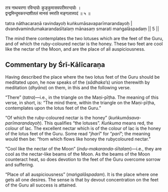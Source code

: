 तत्र नाथचरणा रविन्दयोः कुङ्कुमासवपरीमरन्दयोः ।\
द्वन्द्वमिन्दुमकरन्दशीतलं मानसं स्मरति मङ्गलास्पदं ॥ ५ ॥

tatra nāthacaraṇā ravindayoḥ kuṅkumāsavaparīmarandayoḥ |\
dvandvamindumakarandaśītalaṃ mānasaṃ smarati maṅgalāspadaṃ || 5 ||

The mind there contemplates the two lotuses which are the feet of the Guru, and
of which the ruby-coloured nectar is the honey. These two feet are cool like the
nectar of the Moon, and are the place of all auspiciousness.

## Commentary by Śrī-Kālīcaraṇa

Having described the place where the two lotus feet of the Guru should be
meditated upon, he now speaks of the (_sādhaka_’s) union therewith by meditation
(_dhyāna_) on them, in this and the following verse.

“There” (_tatra_)—i.e., in the triangle on the Maṇi-pīṭha. The meaning of this
verse, in short, is: “The mind there, within the triangle on the Maṇi-pīṭha,
contemplates upon the lotus feet of the Guru.”

“Of which the ruby-coloured nectar is the honey” (_kuṅkumāsava-parīmarandayoḥ_).
This qualifies “the lotuses”. _Kuṅkuma_ means red, the colour of lac. The
excellent nectar which is of the colour of lac is the honey of the lotus feet of
the Guru. Some read “_jharī_” for “_parī_”; the meaning would then be: “from
which flows like honey the rubycoloured nectar.”

“Cool like the nectar of the Moon” (_indu-makaranda-śītalaṃ_)—i.e., they are
cool as the nectar-like beams of the Moon. As the beams of the Moon counteract
heat, so does devotion to the feet of the Guru overcome sorrow and suffering.

“Place of all auspiciousness” (_maṅgalāspadam_). It is the place where one gets
all one desires. The sense is that by devout concentration on the feet of the
Guru all success is attained.
